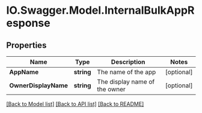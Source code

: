 # IO.Swagger.Model.InternalBulkAppResponse
## Properties

Name | Type | Description | Notes
------------ | ------------- | ------------- | -------------
**AppName** | **string** | The name of the app | [optional] 
**OwnerDisplayName** | **string** | The display name of the owner | [optional] 

[[Back to Model list]](../README.md#documentation-for-models) [[Back to API list]](../README.md#documentation-for-api-endpoints) [[Back to README]](../README.md)

